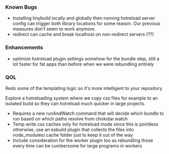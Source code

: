 ### Known Bugs

- Installing tinybuild locally and globally then running hotreload server config can trigger both library locations for some reason. Our previous measures don't seem to work anymore.
- redirect can cache and break localhost on non-redirect servers (??)

### Enhancements

- optimize hotreload plugin settings somehow for the bundle step, still a lot faster for fat apps than before when we were rebundling entirely

### QOL

Redo some of the templating logic so it's more intelligent to your repository

Explore a hotreloading system where we copy css files for example to an isolated build so they can hotreload much quicker in large projects.
 - Requires a new runAndWatch command that will decide which bundle to run based on which paths resolve from chokidar.watch
 - Temp write css caches only for hotreload mode since this is pointless otherwise, use an esbuild plugin that collects the files into node_modules/.cache folder just to keep it out of the way
 - Include consideration for the worker plugin too as rebundling those every time can be cumbersome for large programs in workers